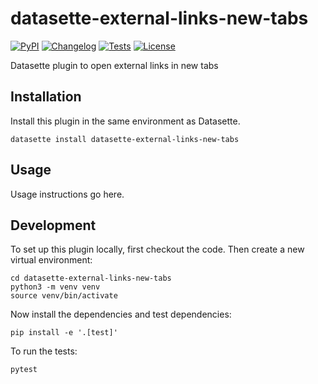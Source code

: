 # datasette-external-links-new-tabs

[![PyPI](https://img.shields.io/pypi/v/datasette-external-links-new-tabs.svg)](https://pypi.org/project/datasette-external-links-new-tabs/)
[![Changelog](https://img.shields.io/github/v/release/ocdtrekkie/datasette-external-links-new-tabs?include_prereleases&label=changelog)](https://github.com/ocdtrekkie/datasette-external-links-new-tabs/releases)
[![Tests](https://github.com/ocdtrekkie/datasette-external-links-new-tabs/workflows/Test/badge.svg)](https://github.com/ocdtrekkie/datasette-external-links-new-tabs/actions?query=workflow%3ATest)
[![License](https://img.shields.io/badge/license-Apache%202.0-blue.svg)](https://github.com/ocdtrekkie/datasette-external-links-new-tabs/blob/main/LICENSE)

Datasette plugin to open external links in new tabs

## Installation

Install this plugin in the same environment as Datasette.

    datasette install datasette-external-links-new-tabs

## Usage

Usage instructions go here.

## Development

To set up this plugin locally, first checkout the code. Then create a new virtual environment:

    cd datasette-external-links-new-tabs
    python3 -m venv venv
    source venv/bin/activate

Now install the dependencies and test dependencies:

    pip install -e '.[test]'

To run the tests:

    pytest
